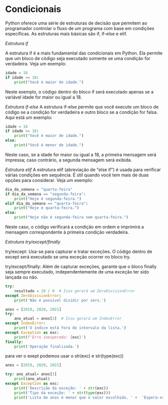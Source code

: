 # Condicionais
Python oferece uma série de estruturas de decisão que permitem ao programador controlar o fluxo de um programa com base em condições específicas. As estruturas mais básicas são if, if-else e elif.

*Estrutura if*
 
A estrutura if é a mais fundamental das condicionais em Python. Ela permite que um bloco de código seja executado somente se uma condição for verdadeira. Veja um exemplo:

```python
idade = 18
if idade >= 18:
    print("Você é maior de idade.")
```
Neste exemplo, o código dentro do bloco if será executado apenas se a variável idade for maior ou igual a 18.

*Estrutura if-else*
A estrutura if-else permite que você execute um bloco de código se a condição for verdadeira e outro bloco se a condição for falsa. Aqui está um exemplo:

```python
idade = 16
if idade >= 18:
    print("Você é maior de idade.")
else:
    print("Você é menor de idade.")
```

Neste caso, se a idade for maior ou igual a 18, a primeira mensagem será impressa; caso contrário, a segunda mensagem será exibida.

*Estrutura elif*
A estrutura elif (abreviação de "else if") é usada para verificar várias condições em sequência. É útil quando você tem mais de duas opções para considerar. Veja um exemplo:

```py
dia_da_semana = "quarta-feira"
if dia_da_semana == "segunda-feira":
    print("Hoje é segunda-feira.")
elif dia_da_semana == "quarta-feira":
    print("Hoje é quarta-feira.")
else:
    print("Hoje não é segunda-feira nem quarta-feira.")
```
Neste caso, o código verificará a condição em ordem e imprimirá a mensagem correspondente à primeira condição verdadeira.

*Estrutura try/except/finally*

try/except: Usa-se para capturar e tratar exceções. O código dentro de except será executado se uma exceção ocorrer no bloco try.

try/except/finally: Além de capturar exceções, garante que o bloco finally seja sempre executado, independentemente de uma exceção ter sido lançada ou não.

```python
try:
    resultado = 10 / 0  # Isso gerará um ZeroDivisionError
except ZeroDivisionError:
    print('Não é possível dividir por zero.')
```

```python
anos = [2019, 2020, 2021]
try:
    ano_atual = anos[3]  # Isso gerará um IndexError
except IndexError:
    print('O índice está fora do intervalo da lista.')
except Exception as exc:
    print(f'Erro inesperado: {exc}')
finally:
    print('Operação finalizada.')
```

para ver o exept podemos usar o str(exc) e str(type(exc))

```python
anos = [2019, 2020, 2021] 

try: ano_atual= anos[3] 
    print(ano_atual) 
except Exception as exc: 
    print('Descrição da exceção: ' + str(exc)) 
    print('Tipo da exceção: ' + str(type(exc))) 
    print('Lista de anos é menor que o valor escolhido. ' +  'Espera-se um valor entre 0 e ' +  str(len(anos) -1) )

```